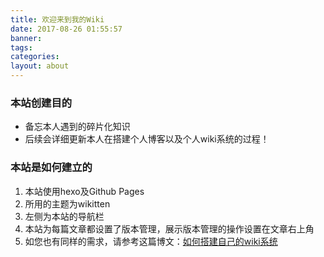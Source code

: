 ```yaml
---
title: 欢迎来到我的Wiki
date: 2017-08-26 01:55:57
banner:
tags:
categories:
layout: about
---
```

### 本站创建目的
- 备忘本人遇到的碎片化知识
- 后续会详细更新本人在搭建个人博客以及个人wiki系统的过程！

### 本站是如何建立的
1. 本站使用hexo及Github Pages
2. 所用的主题为wikitten
3. 左侧为本站的导航栏
4. 本站为每篇文章都设置了版本管理，展示版本管理的操作设置在文章右上角
5. 如您也有同样的需求，请参考这篇博文：[如何搭建自己的wiki系统](https://blog.zthxxx.me/posts/Personal-Wiki-System-Theme-for-Hexo/)
